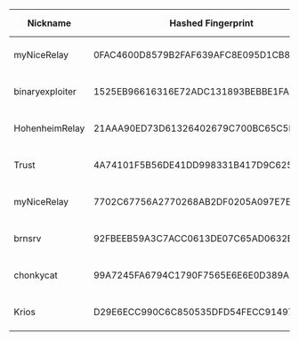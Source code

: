 | Nickname |  Hashed Fingerprint	| Or Addresses | Contact | Running | Flags | Last Seen | First Seen | Last Restarted | Advertised Bandwidth | Platform | Version | Version Status | Recommended Version | Verified hostnames | Exit policy |
|---|---|---|---|---|---|---|---|---|---|---|---|---|---|---|---|
|myNiceRelay | 0FAC4600D8579B2FAF639AFC8E095D1CB85CA13E | ["156.246.18.209:443"] | info@edgenext.com | true | Running, V2Dir, Valid | 2025-10-10 12:00:00 | 2025-10-10 07:00:00 | 2025-10-10 06:47:38 | 0 | Tor 0.4.8.18 on Linux | 0.4.8.18 | recommended | true | N/A | ["reject *:*"]|
|binaryexploiter | 1525EB96616316E72ADC131893BEBBE1FA46F97E | ["16.171.174.85:9001"] | ajithkumara545454@gmail.com | true | Running, V2Dir, Valid | 2025-10-10 12:00:00 | 2025-10-10 12:00:00 | 2025-10-10 10:54:23 | 0 | Tor 0.4.8.18 on Linux | 0.4.8.18 | recommended | true | ["ec2-16-171-174-85.eu-north-1.compute.amazonaws.com"] | ["reject *:*"]|
|HohenheimRelay | 21AAA90ED73D61326402679C700BC65C5D3EEDFD | ["103.49.61.223:9001","[2a0c:9a40:9202:fd7f:e984:a977:54c4:1096]:9001"] | hohenheimp@gmail.com | true | Running, V2Dir, Valid | 2025-10-10 12:00:00 | 2025-10-10 11:00:00 | 2025-10-10 10:49:30 | 0 | Tor 0.4.8.18 on Linux | 0.4.8.18 | recommended | true | N/A | ["reject *:*"]|
|Trust | 4A74101F5B56DE41DD998331B417D9C625F9E9A4 | ["158.69.195.237:9001","[2607:5300:205:200::70d3]:9001"] | N/A | true | Running, V2Dir, Valid | 2025-10-10 12:00:00 | 2025-10-10 00:00:00 | 2025-10-09 23:30:08 | 0 | Tor 0.4.8.16 on Linux | 0.4.8.16 | recommended | true | ["vps-7f62f432.vps.ovh.ca"] | ["reject *:*"]|
|myNiceRelay | 7702C67756A2770268AB2DF0205A097E7E8F52CD | ["82.27.178.36:443"] | info@edgenext.com | true | Running, V2Dir, Valid | 2025-10-10 12:00:00 | 2025-10-10 08:00:00 | 2025-10-10 06:54:30 | 0 | Tor 0.4.8.18 on Linux | 0.4.8.18 | recommended | true | N/A | ["reject *:*"]|
|brnsrv | 92FBEEB59A3C7ACC0613DE07C65AD0632BD5B5BB | ["90.64.135.12:9001"] | N/A | true | Running, V2Dir, Valid | 2025-10-10 12:00:00 | 2025-10-10 12:00:00 | 2025-10-10 11:18:36 | 0 | Tor 0.4.8.19 on Linux | 0.4.8.19 | recommended | true | N/A | ["reject *:*"]|
|chonkycat | 99A7245FA6794C1790F7565E6E6E0D389AFB58DA | ["108.252.248.105:9001"] | Nicholas Weaver <nweaver@icsi.berkeley.edu> | true | Running, V2Dir, Valid | 2025-10-10 12:00:00 | 2025-10-10 02:00:00 | 2025-10-10 00:45:31 | 0 | Tor 0.4.8.18 on Linux | 0.4.8.18 | recommended | true | ["108-252-248-105.lightspeed.sntcca.sbcglobal.net"] | ["reject *:*"]|
|Krios | D29E6ECC990C6C850535DFD54FECC9149783B63F | ["78.154.187.69:443","[2001:470:71:40e::2]:443"] | Krios <kriosdezer@gmail.com> | true | Running, V2Dir, Valid | 2025-10-10 12:00:00 | 2025-10-10 04:00:00 | 2025-10-10 03:46:14 | 0 | Tor 0.4.8.18 on Linux | 0.4.8.18 | recommended | true | N/A | ["reject *:*"]|
